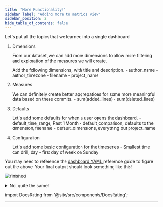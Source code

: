 ```yaml
---
title: "More Functionality!"
sidebar_label: "Adding more to metrics view"
sidebar_position: 2
hide_table_of_contents: false
---
```


Let's put all the topics that we learned into a single dashboard.

1. Dimensions

	From our dataset, we can add more dimensions to allow more filtering and exploration of the measures we will create.

	Add the following dimensions, with title and description.
		- author_name
		- author_timezone
		- filename
		- project_name

2. Measures	

	We can definitely create better aggregations for some more meaningful data based on these commits.
		- sum(added_lines)
		- sum(deleted_lines)


3. Defaults

	Let's add some defaults for when a user opens the dashboard.
		- default_time_range, Past 1 Month
		- default_comparison, defaults to the dimension, filename
		- default_dimensions, everything but project_name 

4. Configuration 
	
	Let's add some basic configuration for the timeseries
		- Smallest time can drill, day
		- first day of week on Sunday


You may need to reference the <a href='https://docs.rilldata.com/reference/project-files/dashboards' target="_blank">dashboard YAML </a> reference guide to figure out the above. Your final output should look something like this! 

![finished](/img/tutorials/103/Completed-100-dashboard.png)


<details>
  <summary> Not quite the same?</summary>

  If you need, please compare your YAML to the below and make any changes required.
  ```yaml
# Dashboard YAML
# Reference documentation: https://docs.rilldata.com/reference/project-files/dashboards

type: metrics_view

title: "My Tutorial Project"
#table: example_table # Choose a table to underpin your dashboard
model: commits___model

timeseries: author_date # Select an actual timestamp column (if any) from your table

dimensions:
  - column: author_name
    label: "The Author's Name"
    description: "The name of the author of the commit"

  - column: author_timezone
    label: "The Author's TZ"
    description: "The Author's Timezone"

  - column: filename
    label: "The filename"
    description: "The name of the modified filename"

  - column: project_name
    label: "The project Name"
    description: "Should all be ClickHouse."
 
measures:
  - expression: "SUM(added_lines)"
    label: "Sum of Added lines"
    description: "The aggregate sum of added_lines column."

  - expression: "SUM(deleted_lines)"
    label: "Sum of deleted lines"
    description: "The aggregate sum of deleted_lines column."



#defaults 

default_time_range: P1M 
default_comparison: 
   mode: dimension
   dimension: filename 

default_dimensions: 
- author_name
- author_timezone
- filename

smallest_time_grain: day 
first_day_of_week: 7 

```

</details>

import DocsRating from '@site/src/components/DocsRating';

---
<DocsRating />